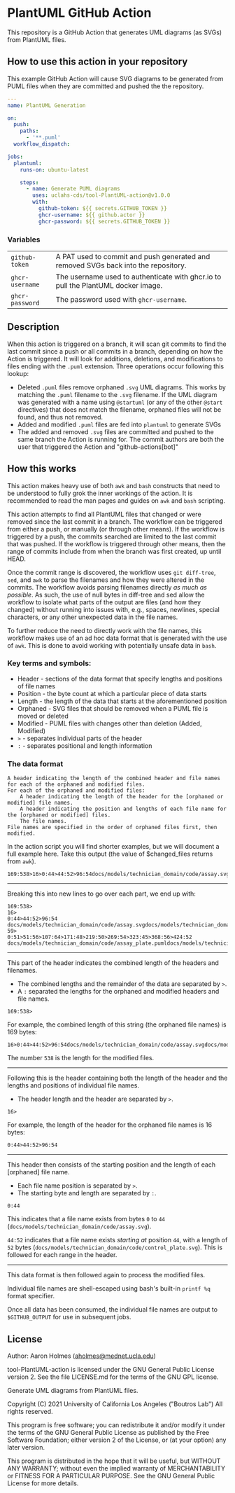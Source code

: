 # PlantUML GitHub Action

This repository is a GitHub Action that generates UML diagrams (as SVGs) from PlantUML files.

## How to use this action in your repository

This example GitHub Action will cause SVG diagrams to be generated from PUML files when they are committed and pushed the the repository.

```yaml
---
name: PlantUML Generation

on:
  push:
    paths:
      - '**.puml'
  workflow_dispatch:

jobs:
  plantuml:
    runs-on: ubuntu-latest

    steps:
      - name: Generate PUML diagrams
        uses: uclahs-cds/tool-PlantUML-action@v1.0.0
        with:
          github-token: ${{ secrets.GITHUB_TOKEN }}
          ghcr-username: ${{ github.actor }}
          ghcr-password: ${{ secrets.GITHUB_TOKEN }}
```

### Variables

| | |
|-|-|
| `github-token` | A PAT used to commit and push generated and removed SVGs back into the repository. |
| `ghcr-username` | The username used to authenticate with ghcr.io to pull the PlantUML docker image. |
| `ghcr-password` | The password used with `ghcr-username`. |

## Description

When this action is triggered on a branch, it will scan git commits to find the last commit since a push or all commits in a branch, depending on how the Action is triggered. It will look for additions, deletions, and modifications to files ending with the `.puml` extension. Three operations occur following this lookup:

* Deleted `.puml` files remove orphaned `.svg` UML diagrams. This works by matching the `.puml` filename to the `.svg` filename. If the UML diagram was generated with a name using `@startuml` (or any of the other `@start` directives) that does not match the filename, orphaned files will not be found, and thus not removed.
* Added and modified `.puml` files are fed into `plantuml` to generate SVGs
* The added and removed `.svg` files are committed and pushed to the same branch the Action is running for. The commit authors are both the user that triggered the Action and "github-actions[bot]"


## How this works
This action makes heavy use of both `awk` and `bash` constructs that need to be understood to fully grok the inner workings of the action. It is recommended to read the man pages and guides on `awk` and `bash` scripting.

This action attempts to find all PlantUML files that changed or were removed since the last
commit in a branch. The workflow can be triggered from either a push, or manually (or through other means).
If the workflow is triggered by a push, the commits searched are limited to the last commit that was pushed.
If the workflow is triggered through other means, then the range of commits include from when the branch
was first created, up until HEAD.

Once the commit range is discovered, the workflow uses `git diff-tree`, `sed`, and `awk` to parse
the filenames and how they were altered in the commits. The workflow avoids parsing filenames
directly _as much as possible_. As such, the use of null bytes in diff-tree and sed allow
the workflow to isolate what parts of the output are files (and how they changed) without running
into issues with, e.g., spaces, newlines, special characters, or any other unexpected data in
the file names.

To further reduce the need to directly work with the file names, this workflow makes use of
an ad hoc data format that is generated with the use of `awk`. This is done to avoid working
with potentially unsafe data in `bash`.

### Key terms and symbols:

* Header - sections of the data format that specify lengths and positions of file names
* Position - the byte count at which a particular piece of data starts
* Length - the length of the data that starts at the aforementioned position
* Orphaned - SVG files that should be removed when a PUML file is moved or deleted
* Modified - PUML files with changes other than deletion (Added, Modified)
* `>` - separates individual parts of the header
* `:` - separates positional and length information

### The data format

```
A header indicating the length of the combined header and file names for each of the orphaned and modified files.
For each of the orphaned and modified files:
    A header indicating the length of the header for the [orphaned or modified] file names.
    A header indicating the position and lengths of each file name for the [orphaned or modified] files.
    The file names.
File names are specified in the order of orphaned files first, then modified.
```

In the action script you will find shorter examples, but we will document a full example here.
Take this output (the value of $changed_files returns from `awk`).
```
169:538>16>0:44>44:52>96:54docs/models/technician_domain/code/assay.svgdocs/models/technician_domain/code/control_plate.svgdocs/models/technician_domain/code/treatment_plate.svg59>0:51>51:56>107:64>171:48>219:50>269:54>323:45>368:56>424:52docs/models/technician_domain/code/assay_plate.pumldocs/models/technician_domain/code/assay_plate_well.pumldocs/models/technician_domain/code/assay_plate_well_mapping.pumldocs/models/technician_domain/code/compound.pumldocs/models/technician_domain/code/individual.pumldocs/models/technician_domain/code/plate_grouping.pumldocs/models/technician_domain/code/staff.pumldocs/models/technician_domain/code/well_measurement.pumldocs/models/technician_domain/technician_domain.puml
```

---

Breaking this into new lines to go over each part, we end up with:
```
169:538>
16>
0:44>44:52>96:54
docs/models/technician_domain/code/assay.svgdocs/models/technician_domain/code/control_plate.svgdocs/models/technician_domain/code/treatment_plate.svg
59>
0:51>51:56>107:64>171:48>219:50>269:54>323:45>368:56>424:52
docs/models/technician_domain/code/assay_plate.pumldocs/models/technician_domain/code/assay_plate_well.pumldocs/models/technician_domain/code/assay_plate_well_mapping.pumldocs/models/technician_domain/code/compound.pumldocs/models/technician_domain/code/individual.pumldocs/models/technician_domain/code/plate_grouping.pumldocs/models/technician_domain/code/staff.pumldocs/models/technician_domain/code/well_measurement.pumldocs/models/technician_domain/technician_domain.puml
```

---

This part of the header indicates the combined length of the headers and filenames.
- The combined lengths and the remainder of the data are separated by `>`.
- A `:` separated the lengths for the orphaned and modified headers and file names.
```
169:538>
```
For example, the combined length of this string (the orphaned file names) is 169 bytes:
```
16>0:44>44:52>96:54docs/models/technician_domain/code/assay.svgdocs/models/technician_domain/code/control_plate.svgdocs/models/technician_domain/code/treatment_plate.svg
```
The number `538` is the length for the modified files.

---

Following this is the header containing both the length of the header and the lengths and positions of individual file names.
- The header length and the header are separated by `>`.
```
16>
```
For example, the length of the header for the orphaned file names is 16 bytes:
```
0:44>44:52>96:54
```

---

This header then consists of the starting position and the length of each [orphaned] file name.
- Each file name position is separated by `>`.
- The starting byte and length are separated by `:`.
```
0:44
```
This indicates that a file name exists from bytes `0` to `44` (`docs/models/technician_domain/code/assay.svg`).

`44:52` indicates that a file name exists _starting at_ position `44`, with a length of `52` bytes (`docs/models/technician_domain/code/control_plate.svg`). This is followed for each range in the header.

---

This data format is then followed again to process the modified files.

Individual file names are shell-escaped using bash's built-in `printf %q` format specifier.

Once all data has been consumed, the individual file names are output to `$GITHUB_OUTPUT` for use in subsequent jobs.

## License

Author: Aaron Holmes (aholmes@mednet.ucla.edu)

tool-PlantUML-action is licensed under the GNU General Public License version 2. See the file LICENSE.md for the terms of the GNU GPL license.

Generate UML diagrams from PlantUML files.

Copyright (C) 2021 University of California Los Angeles ("Boutros Lab") All rights reserved.

This program is free software; you can redistribute it and/or modify it under the terms of the GNU General Public License as published by the Free Software Foundation; either version 2 of the License, or (at your option) any later version.

This program is distributed in the hope that it will be useful, but WITHOUT ANY WARRANTY; without even the implied warranty of MERCHANTABILITY or FITNESS FOR A PARTICULAR PURPOSE. See the GNU General Public License for more details.